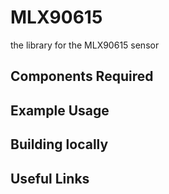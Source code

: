 MLX90615
==================
the library for the MLX90615 sensor




Components Required
---


Example Usage
---



Building locally
---

Useful Links
---
